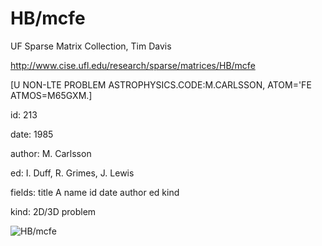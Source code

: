 # HB/mcfe

 UF Sparse Matrix Collection, Tim Davis

 http://www.cise.ufl.edu/research/sparse/matrices/HB/mcfe

 [U NON-LTE PROBLEM ASTROPHYSICS.CODE:M.CARLSSON, ATOM='FE  ATMOS=M65GXM.]

 id: 213

 date: 1985

 author: M. Carlsson

 ed: I. Duff, R. Grimes, J. Lewis

 fields: title A name id date author ed kind

 kind: 2D/3D problem

![HB/mcfe](http://yifanhu.net/GALLERY/GRAPHS/GIF_SMALL/HB@mcfe.gif)
